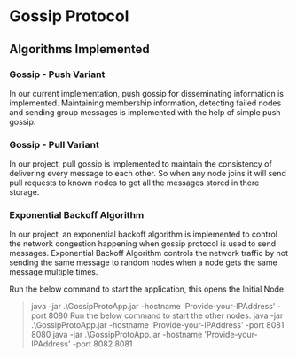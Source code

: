 # **Gossip Protocol**
## Algorithms Implemented
### Gossip - Push Variant
In our current implementation, push gossip for disseminating information is implemented. Maintaining membership information, detecting failed nodes and sending group messages is implemented with the help of simple push gossip.
### Gossip - Pull Variant
In our project, pull gossip is implemented to maintain the consistency of delivering every message to each other. So when any node joins it will send pull requests to known nodes to get all the messages stored in there storage.
### Exponential Backoff Algorithm
In our project, an exponential backoff algorithm is implemented to control the network congestion happening when gossip protocol is used to send messages. Exponential Backoff Algorithm controls the network traffic by not sending the same message to random nodes when a node gets the same message multiple times.

Run the below command to start the application, this opens the Initial Node.
> java  -jar .\GossipProtoApp.jar -hostname 'Provide-your-IPAddress' -port 8080
Run the below command to start the other nodes.
> java  -jar .\GossipProtoApp.jar -hostname 'Provide-your-IPAddress' -port 8081 8080
> java  -jar .\GossipProtoApp.jar -hostname 'Provide-your-IPAddress' -port 8082 8081
